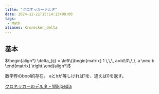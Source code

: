```yaml
---
title: "クロネッカーデルタ"
date: 2024-12-21T15:14:13+09:00
tags:
 - Math
aliases: Kronecker_delta
---
```


## 基本
$\begin{align*} \delta_{ij} = \left\{\begin{matrix} 1 \,\,\, a=b\\0\,\,\, a \neq b \end{matrix} \right.\end{align*}$

数学界のbool的存在。
aとbが等しければ1を、違えば0を返す。


[クロネッカーのデルタ - Wikipedia](https://ja.wikipedia.org/wiki/%E3%82%AF%E3%83%AD%E3%83%8D%E3%83%83%E3%82%AB%E3%83%BC%E3%81%AE%E3%83%87%E3%83%AB%E3%82%BF)